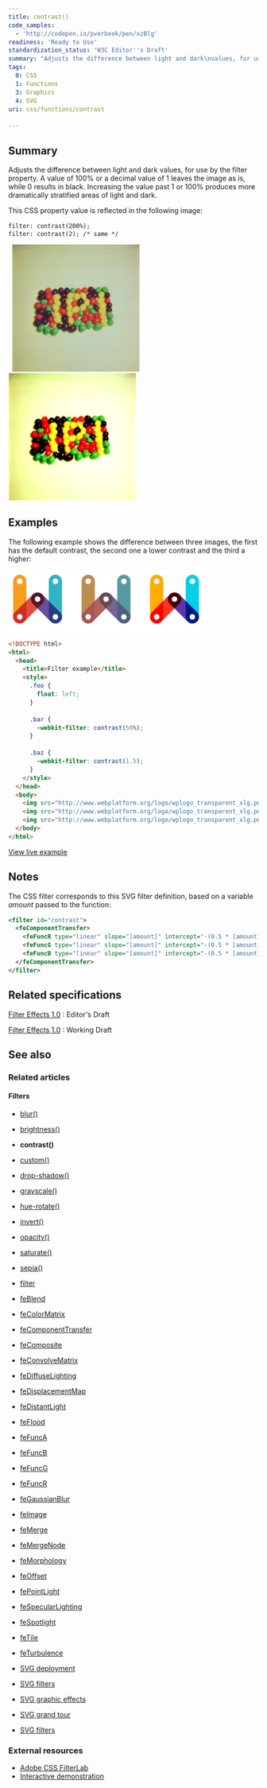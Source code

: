 ```yaml
---
title: contrast()
code_samples:
  - 'http://codepen.io/pverbeek/pen/xzBlg'
readiness: 'Ready to Use'
standardization_status: 'W3C Editor''s Draft'
summary: "Adjusts the difference between light and dark\nvalues, for use by the filter\nproperty.  A value of 100% or a decimal value of 1 leaves the image as\nis, while 0 results in black. Increasing the value past 1 or 100%\nproduces more dramatically stratified areas of light and dark.\n"
tags:
  0: CSS
  1: Functions
  3: Graphics
  4: SVG
uri: css/functions/contrast

---
```

## Summary

Adjusts the difference between light and dark values, for use by the filter property. A value of 100% or a decimal value of 1 leaves the image as is, while 0 results in black. Increasing the value past 1 or 100% produces more dramatically stratified areas of light and dark.

 This CSS property value is reflected in the following image:

    filter: contrast(200%);
    filter: contrast(2); /* same */

  ![f19-jellybeans.jpg](/assets/public/b/b5/f19-jellybeans.jpg)![f20-jellybeancontrast.jpg](/assets/public/a/a5/f20-jellybeancontrast.jpg)

## Examples

The following example shows the difference between three images, the first has the default contrast, the second one a lower contrast and the third a higher:

![filter contrast.png](/assets/thumb/5/56/filter_contrast.png/400px-filter_contrast.png)

``` html
<!DOCTYPE html>
<html>
  <head>
    <title>Filter example</title>
    <style>
      .foo {
        float: left;
      }

      .bar {
        -webkit-filter: contrast(50%);
      }

      .baz {
        -webkit-filter: contrast(1.5);
      }
    </style>
  </head>
  <body>
    <img src="http://www.webplatform.org/logo/wplogo_transparent_xlg.png" class="foo" />
    <img src="http://www.webplatform.org/logo/wplogo_transparent_xlg.png" class="foo bar" />
    <img src="http://www.webplatform.org/logo/wplogo_transparent_xlg.png" class="foo baz" />
  </body>
</html>
```

[View live example](http://codepen.io/pverbeek/pen/xzBlg)

## Notes

The CSS filter corresponds to this SVG filter definition, based on a variable *amount* passed to the function:

``` xml
<filter id="contrast">
  <feComponentTransfer>
    <feFuncR type="linear" slope="[amount]" intercept="-(0.5 * [amount] + 0.5)"/>
    <feFuncG type="linear" slope="[amount]" intercept="-(0.5 * [amount] + 0.5)"/>
    <feFuncB type="linear" slope="[amount]" intercept="-(0.5 * [amount] + 0.5)"/>
  </feComponentTransfer>
</filter>
```

## Related specifications

[Filter Effects 1.0](https://dvcs.w3.org/hg/FXTF/raw-file/tip/filters/index.html#)
:   Editor's Draft

[Filter Effects 1.0](http://www.w3.org/TR/filter-effects/)
:   Working Draft

## See also

### Related articles

#### Filters

-   [blur()](/css/functions/blur)

-   [brightness()](/css/functions/brightness)

-   **contrast()**

-   [custom()](/css/functions/custom)

-   [drop-shadow()](/css/functions/drop-shadow)

-   [grayscale()](/css/functions/grayscale)

-   [hue-rotate()](/css/functions/hue-rotate)

-   [invert()](/css/functions/invert)

-   [opacity()](/css/functions/opacity)

-   [saturate()](/css/functions/saturate)

-   [sepia()](/css/functions/sepia)

-   [filter](/css/properties/filter)

-   [feBlend](/svg/elements/feBlend)

-   [feColorMatrix](/svg/elements/feColorMatrix)

-   [feComponentTransfer](/svg/elements/feComponentTransfer)

-   [feComposite](/svg/elements/feComposite)

-   [feConvolveMatrix](/svg/elements/feConvolveMatrix)

-   [feDiffuseLighting](/svg/elements/feDiffuseLighting)

-   [feDisplacementMap](/svg/elements/feDisplacementMap)

-   [feDistantLight](/svg/elements/feDistantLight)

-   [feFlood](/svg/elements/feFlood)

-   [feFuncA](/svg/elements/feFuncA)

-   [feFuncB](/svg/elements/feFuncB)

-   [feFuncG](/svg/elements/feFuncG)

-   [feFuncR](/svg/elements/feFuncR)

-   [feGaussianBlur](/svg/elements/feGaussianBlur)

-   [feImage](/svg/elements/feImage)

-   [feMerge](/svg/elements/feMerge)

-   [feMergeNode](/svg/elements/feMergeNode)

-   [feMorphology](/svg/elements/feMorphology)

-   [feOffset](/svg/elements/feOffset)

-   [fePointLight](/svg/elements/fePointLight)

-   [feSpecularLighting](/svg/elements/feSpecularLighting)

-   [feSpotlight](/svg/elements/feSpotlight)

-   [feTile](/svg/elements/feTile)

-   [feTurbulence](/svg/elements/feTurbulence)

-   [SVG deployment](/svg/tutorials/smarter_svg_deploy)

-   [SVG filters](/svg/tutorials/smarter_svg_filters)

-   [SVG graphic effects](/svg/tutorials/smarter_svg_graphics)

-   [SVG grand tour](/svg/tutorials/smarter_svg_overview)

-   [SVG filters](/tutorials/svg_filters)

### External resources

-   [Adobe CSS FilterLab](http://html.adobe.com/webstandards/csscustomfilters/cssfilterlab/)
-   [Interactive demonstration](http://html5-demos.appspot.com/static/css/filters/index.html)
